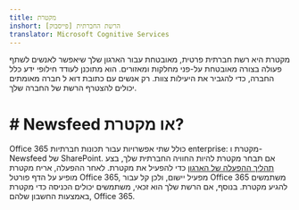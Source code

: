 ```yaml
---
title: מקטרת
inshort: הרשת החברתית [פייסבוק]
translator: Microsoft Cognitive Services
---
```


מקטרת היא רשת חברתית פרטית, מאובטחת עבור הארגון שלך שיאפשר לאנשים לשתף פעולה בצורה מאובטחת על-פני מחלקות ומאזורים. הוא מתוכנן לעודד חילופי ידע כלל החברה, כדי להגביר את היעילות צוות. רק אנשים עם כתובת דוא ל חברה מאומתים יכולים להצטרף הרשת של החברה שלך.

# # Newsfeed או מקטרת?
Office 365 כולל שתי אפשרויות עבור תכונות חברתיות enterprise: מקטרת ו- Newsfeed של SharePoint. אם תבחר מקטרת להיות החוויה החברתית שלך, בצע [תהליך ההפעלה של הארגון](https://support.office.com/en-us/article/Enterprise-Activation-process-4f924c74-87d2-49d0-a4f6-cba3ce2b0e7c) כדי להפעיל את מקטרת. לאחר ההפעלה, אריח מקטרת מופיע על הדף פורטל Office 365, מפעיל יישום, ולכן קל עבור Office 365 משתמשים להגיע מקטרת. בנוסף, אם הרשת שלך הוא זכאי, משתמשים יכולים הכניסה כדי מקטרת באמצעות החשבון שלהם, Office 365.



